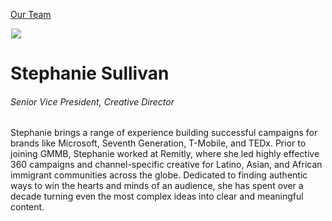 





[Our Team](/who-we-are/team/)


![](data:image/gif;base64,R0lGODlhAQABAAAAACH5BAEKAAEALAAAAAABAAEAAAICTAEAOw==)![](https://www.gmmb.com/wp-content/uploads/2023/02/StephanieSullivan-468x468.jpg)


Stephanie Sullivan
==================


###### Senior Vice President, Creative Director


Stephanie brings a range of experience building successful campaigns for brands like Microsoft, Seventh Generation, T-Mobile, and TEDx. Prior to joining GMMB, Stephanie worked at Remitly, where she led highly effective 360 campaigns and channel-specific creative for Latino, Asian, and African immigrant communities across the globe. Dedicated to finding authentic ways to win the hearts and minds of an audience, she has spent over a decade turning even the most complex ideas into clear and meaningful content.











